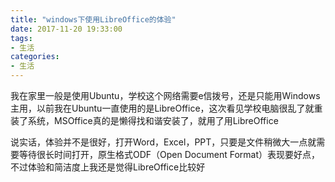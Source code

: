 ```yaml
---
title: "windows下使用LibreOffice的体验"
date: 2017-11-20 19:33:00
tags:
- 生活
categories:
- 生活
---
```


我在家里一般是使用Ubuntu，学校这个网络需要e信拨号，还是只能用Windows主用，以前我在Ubuntu一直使用的是LibreOffice，这次看见学校电脑很乱了就重装了系统，MSOffice真的是懒得找和谐安装了，就用了用LibreOffice  
  
说实话，体验并不是很好，打开Word，Excel，PPT，只要是文件稍微大一点就需要等待很长时间打开，原生格式ODF（Open Document Format）表现要好点，不过体验和简洁度上我还是觉得LibreOffice比较好
